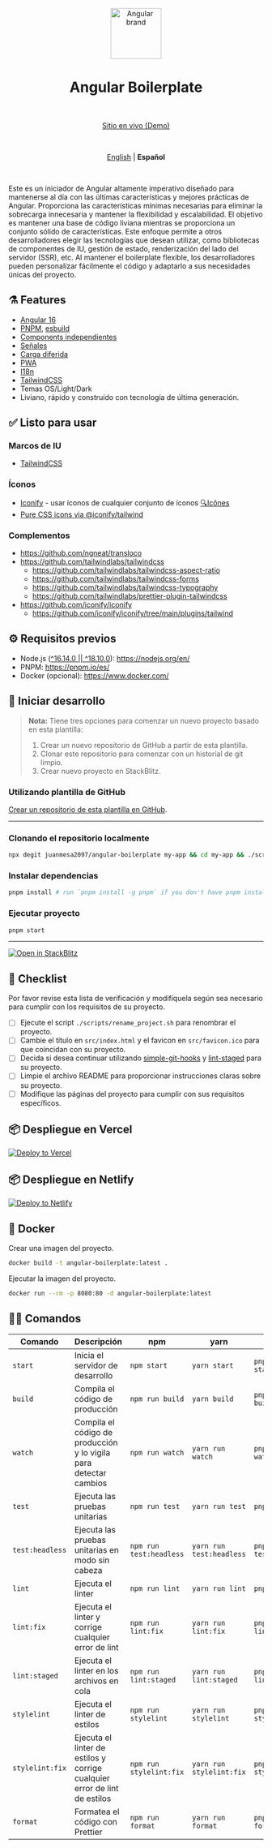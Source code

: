 <p align="center">
  <img src="https://api.iconify.design/logos:angular-icon.svg" alt="Angular brand" width="100" height="100"/>
</p>

<h1 align="center">Angular Boilerplate</h1>

<br>

<p align='center'>
  <a href="https://angularboilerplate.vercel.app/">Sitio en vivo (Demo)</a>
</p>

<br>

<p align='center'>
  <a href="https://github.com/juanmesa2097/angular-boilerplate/blob/main/README.md">English</a> |
  <strong>Español</strong> 
</p>

<br>

Este es un iniciador de Angular altamente imperativo diseñado para mantenerse al día con las últimas características y mejores prácticas de Angular. Proporciona las características mínimas necesarias para eliminar la sobrecarga innecesaria y mantener la flexibilidad y escalabilidad. El objetivo es mantener una base de código liviana mientras se proporciona un conjunto sólido de características. Este enfoque permite a otros desarrolladores elegir las tecnologías que desean utilizar, como bibliotecas de componentes de IU, gestión de estado, renderización del lado del servidor (SSR), etc. Al mantener el boilerplate flexible, los desarrolladores pueden personalizar fácilmente el código y adaptarlo a sus necesidades únicas del proyecto.

## ⚗️ Features

- [Angular 16](https://angular.io/docs)
- [PNPM](https://pnpm.io/), [esbuild](https://esbuild.github.io/)
- [Components independientes](https://angular.io/guide/standalone-components)
- [Señales](https://angular.io/guide/signals)
- [Carga diferida](https://angular.io/guide/lazy-loading-ngmodules)
- [PWA](https://angular.io/guide/service-worker-getting-started)
- [I18n](https://ngneat.github.io/transloco/)
- [TailwindCSS](https://tailwindcss.com/)
- Temas OS/Light/Dark
- Liviano, rápido y construído con tecnología de última generación.

## ✅ Listo para usar

### Marcos de IU

- [TailwindCSS](https://tailwindcss.com/)

### Íconos

- [Iconify](https://iconify.design) - usar íconos de cualquier conjunto de íconos [🔍Icônes](https://icones.netlify.app/)
- [Pure CSS icons via @iconify/tailwind](https://docs.iconify.design/usage/css/tailwind/)

### Complementos

- <https://github.com/ngneat/transloco>
- <https://github.com/tailwindlabs/tailwindcss>
  - <https://github.com/tailwindlabs/tailwindcss-aspect-ratio>
  - <https://github.com/tailwindlabs/tailwindcss-forms>
  - <https://github.com/tailwindlabs/tailwindcss-typography>
  - <https://github.com/tailwindlabs/prettier-plugin-tailwindcss>
- <https://github.com/iconify/iconify>
  - <https://github.com/iconify/iconify/tree/main/plugins/tailwind>

## ⚙ Requisitos previos

- Node.js ([^16.14.0 || ^18.10.0](https://angular.io/guide/versions)): <https://nodejs.org/en/>
- PNPM: <https://pnpm.io/es/>
- Docker (opcional): <https://www.docker.com/>

## 🏹 Iniciar desarrollo

> **Nota:**
> Tiene tres opciones para comenzar un nuevo proyecto basado en esta plantilla:
>
> 1. Crear un nuevo repositorio de GitHub a partir de esta plantilla.
> 2. Clonar este repositorio para comenzar con un historial de git limpio.
> 3. Crear nuevo proyecto en StackBlitz.

### Utilizando plantilla de GitHub

[Crear un repositorio de esta plantilla en GitHub](https://github.com/juanmesa2097/angular-boilerplate/generate).

---

### Clonando el repositorio localmente

```sh
npx degit juanmesa2097/angular-boilerplate my-app && cd my-app && ./scripts/rename_project.sh my-app
```

### Instalar dependencias

```sh
pnpm install # run `pnpm install -g pnpm` if you don't have pnpm installed
```

### Ejecutar proyecto

```sh
pnpm start
```

---

[![Open in StackBlitz](https://developer.stackblitz.com/img/open_in_stackblitz.svg)](https://analogjs.org/new)

## 📝 Checklist

Por favor revise esta lista de verificación y modifíquela según sea necesario para cumplir con los requisitos de su proyecto.

- [ ] Ejecute el script `./scripts/rename_project.sh` para renombrar el proyecto.
- [ ] Cambie el título en `src/index.html` y el favicon en `src/favicon.ico` para que coincidan con su proyecto.
- [ ] Decida si desea continuar utilizando [simple-git-hooks](https://github.com/toplenboren/simple-git-hooks) y [lint-staged](https://github.com/okonet/lint-staged) para su proyecto.
- [ ] Limpie el archivo README para proporcionar instrucciones claras sobre su proyecto.
- [ ] Modifique las páginas del proyecto para cumplir con sus requisitos específicos.

## 📦 Despliegue en Vercel

[![Deploy to Vercel](https://vercel.com/button)](https://vercel.com/new/clone?repository-url=https://github.com/juanmesa2097/angular-boilerplate)

## 📦 Despliegue en Netlify

[![Deploy to Netlify](https://www.netlify.com/img/deploy/button.svg)](https://app.netlify.com/start/deploy?repository=https://github.com/juanmesa2097/angular-boilerplate)

## 🐳 Docker

Crear una imagen del proyecto.

```sh
docker build -t angular-boilerplate:latest .
```

Ejecutar la imagen del proyecto.

```sh
docker run --rm -p 8080:80 -d angular-boilerplate:latest
```

## 🧙‍♂️ Comandos

| Comando         | Descripción                                                               | npm                     | yarn                     | pnpm                     |
| --------------- | ------------------------------------------------------------------------- | ----------------------- | ------------------------ | ------------------------ |
| `start`         | Inicia el servidor de desarrollo                                          | `npm start`             | `yarn start`             | `pnpm run start`         |
| `build`         | Compila el código de producción                                           | `npm run build`         | `yarn build`             | `pnpm run build`         |
| `watch`         | Compila el código de producción y lo vigila para detectar cambios         | `npm run watch`         | `yarn run watch`         | `pnpm run watch`         |
| `test`          | Ejecuta las pruebas unitarias                                             | `npm run test`          | `yarn run test`          | `pnpm run test`          |
| `test:headless` | Ejecuta las pruebas unitarias en modo sin cabeza                          | `npm run test:headless` | `yarn run test:headless` | `pnpm run test:headless` |
| `lint`          | Ejecuta el linter                                                         | `npm run lint`          | `yarn run lint`          | `pnpm run lint`          |
| `lint:fix`      | Ejecuta el linter y corrige cualquier error de lint                       | `npm run lint:fix`      | `yarn run lint:fix`      | `pnpm run lint:fix`      |
| `lint:staged`   | Ejecuta el linter en los archivos en cola                                 | `npm run lint:staged`   | `yarn run lint:staged`   | `pnpm run lint:staged`   |
| `stylelint`     | Ejecuta el linter de estilos                                              | `npm run stylelint`     | `yarn run stylelint`     | `pnpm run stylelint`     |
| `stylelint:fix` | Ejecuta el linter de estilos y corrige cualquier error de lint de estilos | `npm run stylelint:fix` | `yarn run stylelint:fix` | `pnpm run stylelint:fix` |
| `format`        | Formatea el código con Prettier                                           | `npm run format`        | `yarn run format`        | `pnpm run format`        |
